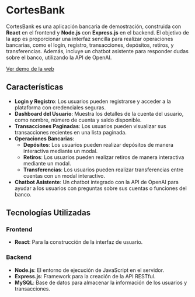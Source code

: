 # **CortesBank**

CortesBank es una aplicación bancaria de demostración, construida con **React** en el frontend y **Node.js** con **Express.js** en el backend. El objetivo de la app es proporcionar una interfaz sencilla para realizar operaciones bancarias, como el login, registro, transacciones, depósitos, retiros, y transferencias. Además, incluye un chatbot asistente para responder dudas sobre el banco, utilizando la API de OpenAI.

[Ver demo de la web](https://www.youtube.com/watch?v=I9SeRKXgods)

## **Características**

- **Login y Registro**: Los usuarios pueden registrarse y acceder a la plataforma con credenciales seguras.
- **Dashboard del Usuario**: Muestra los detalles de la cuenta del usuario, como nombre, número de cuenta y saldo disponible.
- **Transacciones Paginadas**: Los usuarios pueden visualizar sus transacciones recientes en una lista paginada.
- **Operaciones Bancarias**:
  - **Depósitos**: Los usuarios pueden realizar depósitos de manera interactiva mediante un modal.
  - **Retiros**: Los usuarios pueden realizar retiros de manera interactiva mediante un modal.
  - **Transferencias**: Los usuarios pueden realizar transferencias entre cuentas con un modal interactivo.
- **Chatbot Asistente**: Un chatbot integrado con la API de OpenAI para ayudar a los usuarios con preguntas sobre sus cuentas o funciones del banco.

## **Tecnologías Utilizadas**

### Frontend
- **React**: Para la construcción de la interfaz de usuario.

### Backend
- **Node.js**: El entorno de ejecución de JavaScript en el servidor.
- **Express.js**: Framework para la creación de la API RESTful.
- **MySQL**: Base de datos para almacenar la información de los usuarios y transacciones.
